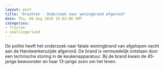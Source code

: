 ```yaml
---
layout: post
title: "Drachten - Onderzoek naar woningbrand afgerond"
date: Thu, 09 Aug 2018 15:02:00 GMT
categories: 
- fryslan 
- smallingerland 
---
```


De politie heeft het onderzoek naar fatale woningbrand van afgelopen nacht aan de Handwerkerszijde afgerond. De brand is vermoedelijk ontstaan door een technische storing in de keukenapparatuur. Bij de brand kwam de 45-jarige bewoonster en haar 13-jarige zoon om het leven.
